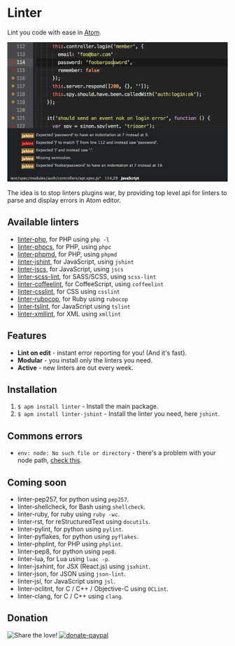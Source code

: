 # Linter

Lint you code with ease in [Atom](http://atom.io).

![linter-jscs](https://github.com/AtomLinter/linter-jscs/raw/master/example.gif)

The idea is to stop linters plugins war, by providing top level api for linters to parse and display errors in Atom editor.

## Available linters
- [linter-php](https://atom.io/packages/linter-php), for PHP using `php -l`
- [linter-phpcs](https://atom.io/packages/linter-phpcs), for PHP, using `phpc`
- [linter-phpmd](https://atom.io/packages/linter-phpmd), for PHP, using `phpmd`
- [linter-jshint](https://atom.io/packages/linter-jshint), for JavaScript, using `jshint`
- [linter-jscs](https://atom.io/packages/linter-jscs), for JavaScript, using `jscs`
- [linter-scss-lint](https://atom.io/packages/linter-scss-lint), for SASS/SCSS, using `scss-lint`
- [linter-coffeelint](https://atom.io/packages/linter-coffeelint), for CoffeeScript, using `coffeelint`
- [linter-csslint](https://atom.io/packages/linter-csslint), for CSS using `csslint`
- [linter-rubocop](https://atom.io/packages/linter-rubocop), for Ruby using `rubocop`
- [linter-tslint](https://atom.io/packages/linter-tslint), for JavaScript using `tslint`
- [linter-xmllint](https://atom.io/packages/linter-xmllint), for XML using `xmllint`

## Features

* **Lint on edit** - instant error reporting for you! (And it's fast).
* **Modular** - you install only the linters you need.
* **Active** - new linters are out every week.

## Installation

1. `$ apm install linter` - Install the main package.
2. `$ apm install linter-jshint` - Install the linter you need, here `jshint`.

## Commons errors

* `env: node: No such file or directory` - there's a problem with your node path, [check this](http://stackoverflow.com/a/20077620).

## Coming soon

- linter-pep257, for python using `pep257`.
- linter-shellcheck, for Bash using `shellcheck`.
- linter-ruby, for ruby using `ruby -wc`.
- linter-rst, for reStructuredText using `docutils`.
- linter-pylint, for python using `pylint`.
- linter-pyflakes, for python using `pyflakes`.
- linter-phplint, for PHP using `phplint`.
- linter-pep8, for python using `pep8`.
- linter-lua, for Lua using `luac -p`.
- linter-jsxhint, for JSX (React.js) using `jsxhint`.
- linter-json, for JSON using `json-lint`.
- linter-jsl, for JavaScript using `jsl`.
- linter-oclitnt, for C / C++ / Objective-C using `OCLint`.
- linter-clang, for C / C++ using `clang`.

## Donation
![Share the love!](https://chewbacco-stuff.s3.amazonaws.com/donate.png)
[![donate-paypal](https://s3-eu-west-1.amazonaws.com/chewbacco-stuff/donate-paypal.png)](https://www.paypal.com/cgi-bin/webscr?cmd=_s-xclick&hosted_button_id=KXUYS4ARNHCN8)
